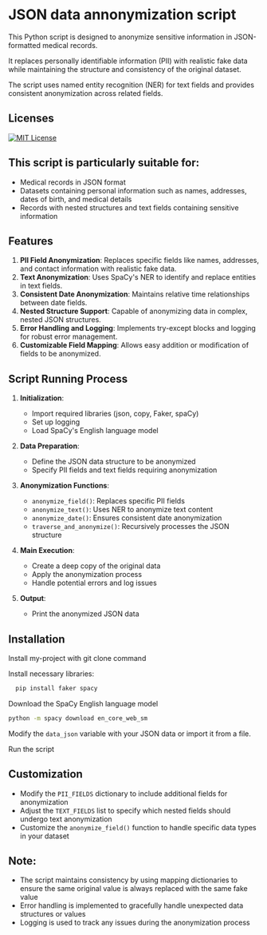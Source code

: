 
# JSON data annonymization script 

This Python script is designed to anonymize sensitive information in JSON-formatted medical records. 

It replaces personally identifiable information (PII) with realistic fake data while maintaining the structure and consistency of the original dataset. 

The script uses named entity recognition (NER) for text fields and provides consistent anonymization across related fields.



## Licenses

[![MIT License](https://img.shields.io/badge/License-MIT-green.svg)](https://choosealicense.com/licenses/mit/)

## This script is particularly suitable for:

- Medical records in JSON format
- Datasets containing personal information such as names, addresses, dates of birth, and medical details
- Records with nested structures and text fields containing sensitive information


## Features
1. **PII Field Anonymization**: Replaces specific fields like names, addresses, and contact information with realistic fake data.
2. **Text Anonymization**: Uses SpaCy's NER to identify and replace entities in text fields.
3. **Consistent Date Anonymization**: Maintains relative time relationships between date fields.
4. **Nested Structure Support**: Capable of anonymizing data in complex, nested JSON structures.
5. **Error Handling and Logging**: Implements try-except blocks and logging for robust error management.
6. **Customizable Field Mapping**: Allows easy addition or modification of fields to be anonymized.

## Script Running Process
1. **Initialization**:
   - Import required libraries (json, copy, Faker, spaCy)
   - Set up logging
   - Load SpaCy's English language model

2. **Data Preparation**:
   - Define the JSON data structure to be anonymized
   - Specify PII fields and text fields requiring anonymization

3. **Anonymization Functions**:
   - `anonymize_field()`: Replaces specific PII fields
   - `anonymize_text()`: Uses NER to anonymize text content
   - `anonymize_date()`: Ensures consistent date anonymization
   - `traverse_and_anonymize()`: Recursively processes the JSON structure

4. **Main Execution**:
   - Create a deep copy of the original data
   - Apply the anonymization process
   - Handle potential errors and log issues

5. **Output**:
   - Print the anonymized JSON data

## Installation

Install my-project with git clone command

Install necessary libraries:

```bash
  pip install faker spacy
```
Download the SpaCy English language model 
```bash
python -m spacy download en_core_web_sm
```
Modify the `data_json` variable with your JSON data or import it from a file.

Run the script

## Customization
- Modify the `PII_FIELDS` dictionary to include additional fields for anonymization
- Adjust the `TEXT_FIELDS` list to specify which nested fields should undergo text anonymization
- Customize the `anonymize_field()` function to handle specific data types in your dataset

## Note:
- The script maintains consistency by using mapping dictionaries to ensure the same original value is always replaced with the same fake value
- Error handling is implemented to gracefully handle unexpected data structures or values
- Logging is used to track any issues during the anonymization process




